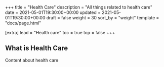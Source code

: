 +++
title = "Health Care"
description = "All things related to health care"
date = 2021-05-01T19:30:00+00:00
updated = 2021-05-01T19:30:00+00:00
draft = false
weight = 30
sort_by = "weight"
template = "docs/page.html"

[extra]
lead = "Health care"
toc = true
top = false
+++

## What is Health Care
Content about health care
